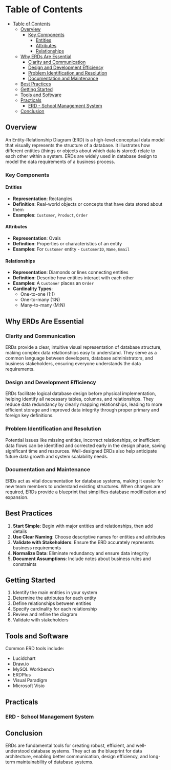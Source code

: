 
# Table of Contents

- [Table of Contents](#table-of-contents)
  - [Overview](#overview)
    - [Key Components](#key-components)
      - [Entities](#entities)
      - [Attributes](#attributes)
      - [Relationships](#relationships)
  - [Why ERDs Are Essential](#why-erds-are-essential)
    - [Clarity and Communication](#clarity-and-communication)
    - [Design and Development Efficiency](#design-and-development-efficiency)
    - [Problem Identification and Resolution](#problem-identification-and-resolution)
    - [Documentation and Maintenance](#documentation-and-maintenance)
  - [Best Practices](#best-practices)
  - [Getting Started](#getting-started)
  - [Tools and Software](#tools-and-software)
  - [Practicals](#practicals)
    - [ERD - School Management System](#erd---school-management-system)
  - [Conclusion](#conclusion)

## Overview

An Entity-Relationship Diagram (ERD) is a high-level conceptual data model that visually represents the structure of a database. It illustrates how different entities (things or objects about which data is stored) relate to each other within a system. ERDs are widely used in database design to model the data requirements of a business process.

### Key Components

#### Entities
- **Representation**: Rectangles
- **Definition**: Real-world objects or concepts that have data stored about them
- **Examples**: `Customer`, `Product`, `Order`

#### Attributes
- **Representation**: Ovals
- **Definition**: Properties or characteristics of an entity
- **Examples**: For `Customer` entity - `CustomerID`, `Name`, `Email`

#### Relationships
- **Representation**: Diamonds or lines connecting entities
- **Definition**: Describe how entities interact with each other
- **Examples**: A `Customer` places an `Order`
- **Cardinality Types**:
  - One-to-one (1:1)
  - One-to-many (1:N)
  - Many-to-many (M:N)

## Why ERDs Are Essential

### Clarity and Communication
ERDs provide a clear, intuitive visual representation of database structure, making complex data relationships easy to understand. They serve as a common language between developers, database administrators, and business stakeholders, ensuring everyone understands the data requirements.

### Design and Development Efficiency
ERDs facilitate logical database design before physical implementation, helping identify all necessary tables, columns, and relationships. They reduce data redundancy by clearly mapping relationships, leading to more efficient storage and improved data integrity through proper primary and foreign key definitions.

### Problem Identification and Resolution
Potential issues like missing entities, incorrect relationships, or inefficient data flows can be identified and corrected early in the design phase, saving significant time and resources. Well-designed ERDs also help anticipate future data growth and system scalability needs.

### Documentation and Maintenance
ERDs act as vital documentation for database systems, making it easier for new team members to understand existing structures. When changes are required, ERDs provide a blueprint that simplifies database modification and expansion.

## Best Practices

1. **Start Simple**: Begin with major entities and relationships, then add details
2. **Use Clear Naming**: Choose descriptive names for entities and attributes
3. **Validate with Stakeholders**: Ensure the ERD accurately represents business requirements
4. **Normalize Data**: Eliminate redundancy and ensure data integrity
5. **Document Assumptions**: Include notes about business rules and constraints

## Getting Started

1. Identify the main entities in your system
2. Determine the attributes for each entity
3. Define relationships between entities
4. Specify cardinality for each relationship
5. Review and refine the diagram
6. Validate with stakeholders

## Tools and Software

Common ERD tools include:
- Lucidchart
- Draw.io
- MySQL Workbench
- ERDPlus
- Visual Paradigm
- Microsoft Visio



## Practicals

### ERD - School Management System






## Conclusion

ERDs are fundamental tools for creating robust, efficient, and well-understood database systems. They act as the blueprint for data architecture, enabling better communication, design efficiency, and long-term maintainability of database systems.